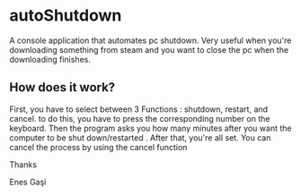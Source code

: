 # autoShutdown
A console application that automates pc shutdown. Very useful when you're downloading something from steam and you want to close the pc when the downloading finishes.

## How does it work?
First, you have to select between 3 Functions : shutdown, restart, and cancel.
to do this, you have to press the corresponding number on the keyboard.
Then the program asks you how many minutes after you want the computer to be shut down/restarted .
After that, you're all set. You can cancel the process by using the cancel function

Thanks

Enes Gaşi
